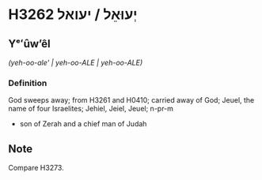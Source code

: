 # H3262 יְעוּאֵל / יעואל

## Yᵉʻûwʼêl

_(yeh-oo-ale' | yeh-oo-ALE | yeh-oo-ALE)_

### Definition

God sweeps away; from H3261 and H0410; carried away of God; Jeuel, the name of four Israelites; Jehiel, Jeiel, Jeuel; n-pr-m

- son of Zerah and a chief man of Judah

## Note

Compare H3273.
